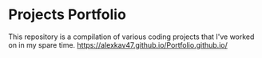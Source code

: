 # Projects Portfolio

This repository is a compilation of various coding projects that I've worked on in my spare time.
https://alexkav47.github.io/Portfolio.github.io/
